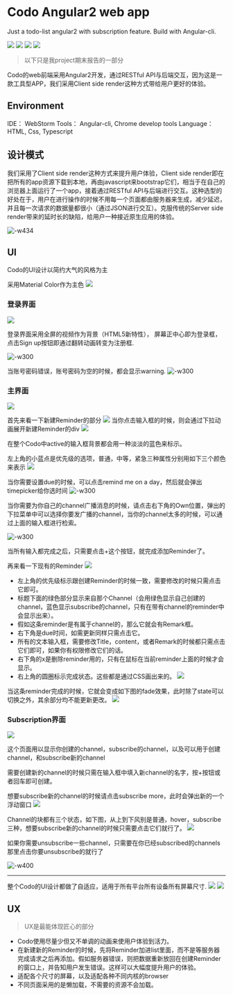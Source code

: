 # Codo Angular2 web app 

Just a todo-list angular2 with subscription feature.
Build with Angular-cli.

![](media/14822319729407/14822339503719.jpg)
![](media/14822319729407/14822347654930.jpg)
![](media/14822319729407/14822361284428.jpg)
![](media/14822319729407/14822387827895.jpg)



> 以下只是我project期末报告的一部分

Codo的web前端采用Angular2开发，通过RESTful API与后端交互，因为这是一款工具型APP，我们采用Client side render这种方式带给用户更好的体验。

## Environment
IDE： WebStorm
Tools： Angular-cli, Chrome develop tools
Language： HTML, Css, Typescript

## 设计模式

我们采用了Client side render这种方式来提升用户体验，Client side render即在把所有的app资源下载到本地，再由javascript来bootstrap它们，相当于在自己的浏览器上面运行了一个app，接着通过RESTful API与后端进行交互。这种选型的好处在于，用户在进行操作的时候不用每一个页面都由服务器来生成，减少延迟，并且每一次请求的数据量都很小（通过JSON进行交互）。克服传统的Server side render带来的延时长的缺陷，给用户一种接近原生应用的体验。

![-w434](media/14822319729407/14822334675698.jpg)

## UI
Codo的UI设计以简约大气的风格为主

采用Material Color作为主色
![](media/14822319729407/14822340547909.jpg)

### 登录界面
![](media/14822319729407/14822339503719.jpg)

登录界面采用全屏的视频作为背景（HTML5新特性）， 屏幕正中心即为登录框，点击Sign up按钮即通过翻转动画转变为注册框.

![-w300](media/14822319729407/14822343267980.jpg)

当账号密码错误，账号密码为空的时候，都会显示warning.
![-w300](media/14822319729407/14822343896750.jpg)

### 主界面
![](media/14822319729407/14822347654930.jpg)

首先来看一下新建Reminder的部分
![](media/14822319729407/14822348424935.jpg)
当你点击输入框的时候，则会通过下拉动画展开新建Reminder的div
![](media/14822319729407/14822350381971.jpg)

在整个Codo中active的输入框背景都会用一种淡淡的蓝色来标示。

左上角的小蓝点是优先级的选项，普通，中等，紧急三种属性分别用如下三个颜色来表示
![](media/14822319729407/14822352432393.jpg)

当你需要设置due的时候，可以点击remind me on a day，然后就会弹出timepicker给你选时间
![-w300](media/14822319729407/14822353082774.jpg)

当你需要为你自己的channel广播消息的时候，请点击右下角的Own位置，弹出的下拉菜单中可以选择你要发广播的channel，当你的channel太多的时候，可以通过上面的输入框进行检索。

![-w300](media/14822319729407/14822354138524.jpg)

当所有输入都完成之后，只需要点击+这个按钮，就完成添加Reminder了。

再来看一下现有的Reminder
![](media/14822319729407/14822355983266.jpg)

- 左上角的优先级标示跟创建Reminder的时候一致，需要修改的时候只需点击它即可。
- 标题下面的绿色部分显示来自那个Channel（会用绿色显示自己创建的channel，蓝色显示subscribe的channel，只有在带有channel的reminder中会显示出来）。
- 假如这条reminder是有属于channel的，那么它就会有Remark框。
- 右下角是due时间，如需更新同样只需点击它。
- 所有的文本输入框，需要修改Title，content，或者Remark的时候都只需点击它们即可，如果你有权限修改它们的话。
- 右下角的x是删除reminder用的，只有在鼠标在当前reminder上面的时候才会显示。
- 右上角的圆圈标示完成状态。这些都是通过CSS画出来的。 
![](media/14822319729407/14822359695039.jpg)

当这条reminder完成的时候，它就会变成如下图的fade效果，此时除了state可以切换之外，其余部分均不能更新更改。
![](media/14822319729407/14822360582476.jpg)
 
 ### Subscription界面
 ![](media/14822319729407/14822361284428.jpg)

这个页面用以显示你创建的channel，subscribe的channel，以及可以用于创建channel，和subscribe新的channel

需要创建新的channel的时候只需在输入框中填入新channel的名字，按+按钮或者回车即可创建。

想要subscribe新的channel的时候请点击subscribe more，此时会弹出新的一个浮动窗口
![](media/14822319729407/14822363911533.jpg)

Channel的块都有三个状态，如下图，从上到下风别是普通，hover，subscribe三种，想要subscribe新的channel的时候只需要点击它们就行了。
![](media/14822319729407/14822364194772.jpg)

如果你需要unsubscribe一些channel，只需要在你已经subscribed的channels那里点击你要unsubscribe的就行了

![-w400](media/14822319729407/14822365067771.jpg)

----------

整个Codo的UI设计都做了自适应，适用于所有平台所有设备所有屏幕尺寸.
![](media/14822319729407/14822346520159.jpg)
![](media/14822319729407/14822367744892.jpg)

## UX
> UX是最能体现匠心的部分

- Codo使用尽量少但又不单调的动画来使用户体验到活力。
- 在新建新的Reminder的时候，先将Reminder加进list里面，而不是等服务器完成请求之后再添加。假如服务器错误，则把数据重新放回在创建Reminder的窗口上，并告知用户发生错误。这样可以大幅度提升用户的体验。
- 适配各个尺寸的屏幕，以及适配各种不同内核的browser
- 不同页面采用的是懒加载，不需要的资源不会加载。





